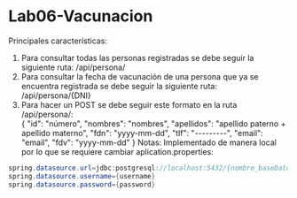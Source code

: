 # Lab06-Vacunacion

Principales características:  
  1. Para consultar todas las personas registradas se debe seguir la siguiente ruta: /api/persona/  
  2. Para consultar la fecha de vacunación de una persona que ya se encuentra registrada se debe seguir la siguiente ruta: /api/persona/{DNI}  
  3. Para hacer un POST se debe seguir este formato en la ruta /api/persona/:  
    {
    "id": "número",
    "nombres": "nombres",
    "apellidos": "apellido paterno + apellido materno",
    "fdn": "yyyy-mm-dd",
    "tlf": "---------",
    "email": "email",
    "fdv": "yyyy-mm-dd"
  }
  Notas: Implementado de manera local por lo que se requiere cambiar aplication.properties:
  ```java
  spring.datasource.url=jdbc:postgresql://localhost:5432/{nombre_baseDatos}
  spring.datasource.username={username}
  spring.datasource.password={password}
  ```
